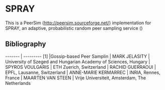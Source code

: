 # SPRAY

This is a PeerSim (http://peersim.sourceforge.net/) implementation for
SPRAY, an adaptive, probabilistic random peer sampling service ()


## Bibliography

------- | ---------
[1] |Gossip-based Peer Samplin
    |    MARK JELASITY
    |    University of Szeged and Hungarian Academy of Sciences, Hungary
    |   SPYROS VOULGARIS
    |    ETH Zuerich, Switzerland
    |    RACHID GUERRAOUI
    |    EPFL, Lausanne, Switzerland
    |    ANNE-MARIE KERMARREC
    |    INRIA, Rennes, France
    |    MAARTEN VAN STEEN
    |    Vrije Universiteit, Amsterdam, The Netherlands